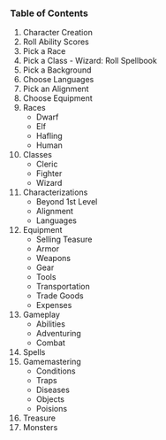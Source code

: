 ### Table of Contents

1. Character Creation
  1. Roll Ability Scores
  1. Pick a Race
  1. Pick a Class
    - Wizard: Roll Spellbook
  1. Pick a Background
  1. Choose Languages
  1. Pick an Alignment
  1. Choose Equipment
1. Races
   - Dwarf
   - Elf
   - Hafling
   - Human
1. Classes
   - Cleric
   - Fighter
   - Wizard
1. Characterizations
   - Beyond 1st Level
   - Alignment
   - Languages
1. Equipment
   - Selling Teasure
   - Armor
   - Weapons
   - Gear
   - Tools
   - Transportation
   - Trade Goods
   - Expenses
1. Gameplay
   - Abilities
   - Adventuring
   - Combat
1. Spells
1. Gamemastering
   - Conditions
   - Traps
   - Diseases
   - Objects
   - Poisions
1. Treasure
1. Monsters
